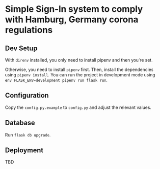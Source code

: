 # Simple Sign-In system to comply with Hamburg, Germany corona regulations

## Dev Setup

With `direnv` installed, you only need to install pipenv and then you're set.

Otherwise, you need to install `pipenv` first. Then, install the dependencies
using `pipenv install`. You can run the project in development mode using
`env FLASK_ENV=development pipenv run flask run`.

## Configuration

Copy the `config.py.example` to `config.py` and adjust the relevant values.

## Database

Run `flask db upgrade`.


## Deployment

TBD
